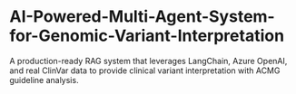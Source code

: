 # AI-Powered-Multi-Agent-System-for-Genomic-Variant-Interpretation
A production-ready RAG system that leverages LangChain, Azure OpenAI, and real ClinVar data to provide clinical variant interpretation with ACMG guideline analysis.
